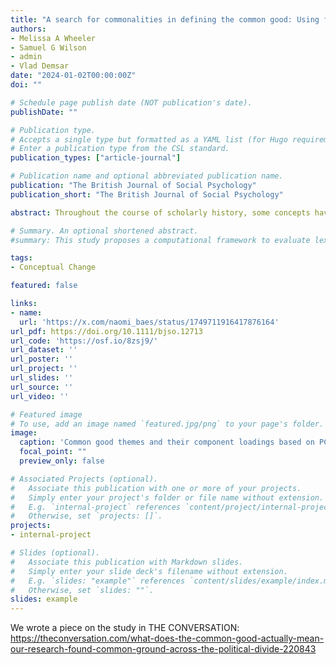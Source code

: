 ```yaml
---
title: "A search for commonalities in defining the common good: Using folk theories to unlock shared conceptions"
authors:
- Melissa A Wheeler
- Samuel G Wilson
- admin
- Vlad Demsar
date: "2024-01-02T00:00:00Z"
doi: ""

# Schedule page publish date (NOT publication's date).
publishDate: ""

# Publication type.
# Accepts a single type but formatted as a YAML list (for Hugo requirements).
# Enter a publication type from the CSL standard.
publication_types: ["article-journal"]

# Publication name and optional abbreviated publication name.
publication: "The British Journal of Social Psychology"
publication_short: "The British Journal of Social Psychology"

abstract: Throughout the course of scholarly history, some concepts have been notoriously hard to define. The ‘common good’ is one such concept. While the common good has a long and contested scholarly history, social psychology research on folk theories – lay beliefs that represent an individual's informal and subjective understanding of the world – may provide a key for unlocking this nebulous concept. In the current paper, we analysed lay definitions of the common good using the linguistic inquiry and word count's meaning extraction method. From a nationally representative Australian sample of open-ended text responses (n = 14,303), we uncovered a consistent conceptual structure, with nine themes corresponding to three core aspects; (i) outcomes and objects, (ii) principles and processes and (iii) stakeholders and beneficiaries. From this, we developed a working definition of the folk concept of the common good; ‘achieving the best possible outcome for the largest number of people, which is underpinned by decision-making that is ethically and morally sound and varies by the context in which the decisions are made’. A working definition benefits the academic community and society more broadly, particularly when diverse stakeholders come together to act for the common good to address shared challenges.

# Summary. An optional shortened abstract.
#summary: This study proposes a computational framework to evaluate lexical semantic change in a way that economically integrates forms identified by historical linguists and uses it to analyze semantic shifts in mental health and mental illness.

tags:
- Conceptual Change

featured: false

links:
- name: 
  url: 'https://x.com/naomi_baes/status/1749711916417876164'
url_pdf: https://doi.org/10.1111/bjso.12713
url_code: 'https://osf.io/8zsj9/'
url_dataset: ''
url_poster: ''
url_project: ''
url_slides: ''
url_source: '' 
url_video: ''

# Featured image
# To use, add an image named `featured.jpg/png` to your page's folder. 
image:
  caption: 'Common good themes and their component loadings based on PCA with varimax rotation (n = 8119).'
  focal_point: ""
  preview_only: false

# Associated Projects (optional).
#   Associate this publication with one or more of your projects.
#   Simply enter your project's folder or file name without extension.
#   E.g. `internal-project` references `content/project/internal-project/index.md`.
#   Otherwise, set `projects: []`.
projects:
- internal-project

# Slides (optional).
#   Associate this publication with Markdown slides.
#   Simply enter your slide deck's filename without extension.
#   E.g. `slides: "example"` references `content/slides/example/index.md`.
#   Otherwise, set `slides: ""`.
slides: example
---
```


We wrote a piece on the study in THE CONVERSATION: https://theconversation.com/what-does-the-common-good-actually-mean-our-research-found-common-ground-across-the-political-divide-220843

